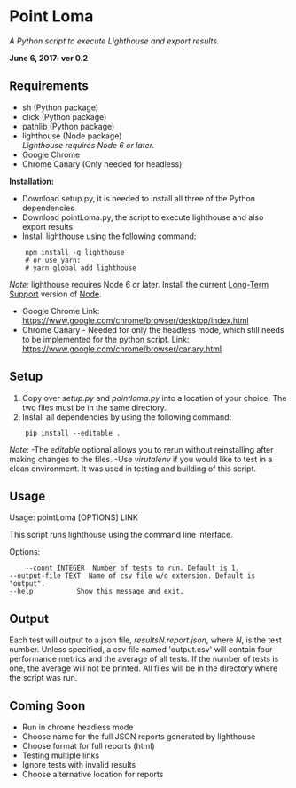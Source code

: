 # Point Loma
*A Python script to execute Lighthouse and export results.*

**June 6, 2017: ver 0.2**

## Requirements
- sh (Python package)
- click (Python package)
- pathlib (Python package)
- lighthouse (Node package)   
  *Lighthouse requires Node 6 or later.*
- Google Chrome
- Chrome Canary (Only needed for headless)

**Installation:**
- Download setup.py, it is needed to install all three of the Python dependencies
- Download pointLoma.py, the script to execute lighthouse and also export results
- Install lighthouse using the following command:
```
    npm install -g lighthouse
    # or use yarn:
    # yarn global add lighthouse
```
   *Note:* lighthouse requires Node 6 or later. Install the current [Long-Term Support](https://github.com/nodejs/LTS) version of [Node](https://nodejs.org/).
- Google Chrome
	Link: https://www.google.com/chrome/browser/desktop/index.html
- Chrome Canary - Needed for only the headless mode, which still needs to be implemented for the python script.
	Link: https://www.google.com/chrome/browser/canary.html
	
## Setup
1. Copy over *setup.py* and *pointloma.py* into a location of your choice. The two files must be in the same directory.
2. Install all dependencies by using the following command:
```
    pip install --editable .  
```
*Note:* 
-The *editable* optional allows you to rerun without reinstalling after making changes to the files.
-Use *virutalenv* if you would like to test in a clean environment. It was used in testing and building of this script.

## Usage
Usage: pointLoma [OPTIONS] LINK

  This script runs lighthouse using the command line interface.

Options:

    	--count INTEGER  Number of tests to run. Default is 1.
	--output-file TEXT  Name of csv file w/o extension. Default is "output".
	--help           Show this message and exit. 

## Output
Each test will output to a json file, *resultsN.report.json*, where *N*, is the test number. 
Unless specified, a csv file named 'output.csv' will contain four performance metrics and the average of all tests. If the number of tests is one, the average will not be printed.
All files will be in the directory where the script was run. 

## Coming Soon
- Run in chrome headless mode
- Choose name for the full JSON reports generated by lighthouse  
- Choose format for full reports (html)
- Testing multiple links
- Ignore tests with invalid results
- Choose alternative location for reports
